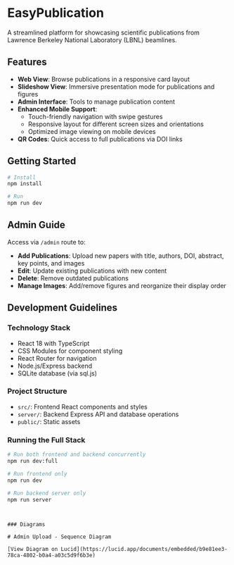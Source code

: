 # EasyPublication

A streamlined platform for showcasing scientific publications from Lawrence Berkeley National Laboratory (LBNL) beamlines.

## Features

- **Web View**: Browse publications in a responsive card layout
- **Slideshow View**: Immersive presentation mode for publications and figures
- **Admin Interface**: Tools to manage publication content
- **Enhanced Mobile Support**: 
  - Touch-friendly navigation with swipe gestures
  - Responsive layout for different screen sizes and orientations
  - Optimized image viewing on mobile devices
- **QR Codes**: Quick access to full publications via DOI links

## Getting Started

```bash
# Install
npm install

# Run
npm run dev
```

## Admin Guide

Access via `/admin` route to:

- **Add Publications**: Upload new papers with title, authors, DOI, abstract, key points, and images
- **Edit**: Update existing publications with new content
- **Delete**: Remove outdated publications
- **Manage Images**: Add/remove figures and reorganize their display order

## Development Guidelines

### Technology Stack
- React 18 with TypeScript
- CSS Modules for component styling
- React Router for navigation
- Node.js/Express backend
- SQLite database (via sql.js)

### Project Structure
- `src/`: Frontend React components and styles
- `server/`: Backend Express API and database operations
- `public/`: Static assets

### Running the Full Stack
```bash
# Run both frontend and backend concurrently
npm run dev:full

# Run frontend only
npm run dev

# Run backend server only
npm run server
```
```


### Diagrams

# Admin Upload - Sequence Diagram

[View Diagram on Lucid](https://lucid.app/documents/embedded/b9e81ee3-78ca-4802-b0a4-a03c5d9f6b3e)

